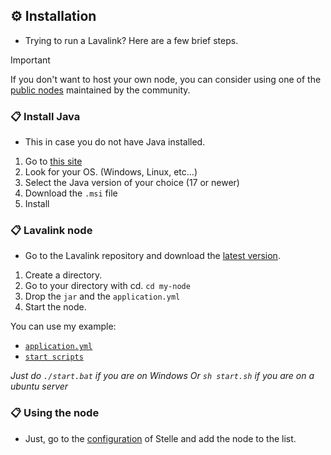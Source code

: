 ## ⚙️ Installation

* Trying to run a Lavalink? Here are a few brief steps.

> [!IMPORTANT]
> If you don't want to host your own node, you can consider using one of the [public nodes](https://lavalink.darrennathanael.com) maintained by the community.

###  📋 Install Java
* This in case you do not have Java installed.
1. Go to [this site](https://adoptium.net/es/temurin/releases/?package=jdks)
2. Look for your OS. (Windows, Linux, etc...)
3. Select the Java version of your choice (17 or newer)
4. Download the `.msi` file
5. Install

###  📋 Lavalink node
* Go to the Lavalink repository and download the [latest version](https://github.com/lavalink-devs/Lavalink/releases).
1. Create a directory.
2. Go to your directory with cd. `cd my-node`
3. Drop the `jar` and the `application.yml`
4. Start the node.

You can use my example:

- [`application.yml`](/assets/application.yml)
- [`start scripts`](/assets)

*Just do `./start.bat` if you are on Windows*
*Or `sh start.sh` if you are on a ubuntu server*

### 📋 Using the node
* Just, go to the [configuration](/src/structures/utils/data/Configuration.ts#L19) of Stelle and add the node to the list.